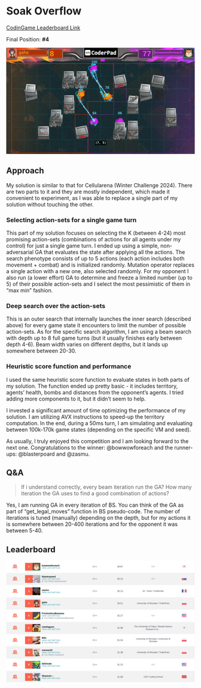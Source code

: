 # Soak Overflow

[CodinGame Leaderboard Link](https://www.codingame.com/contests/summer-challenge-2025-coderpad-play/leaderboard/global)

Final Position: **#4** 

![alt text](game.png)

## Approach

My solution is similar to that for Cellularena (Winter Challenge 2024). There are two parts to it and they are mostly independent, which made it convenient to experiment, as I was able to replace a single part of my solution without touching the other.

### Selecting action-sets for a single game turn

This part of my solution focuses on selecting the K (between 4-24) most promising action-sets (combinations of actions for all agents under my control) for just a single game turn. I ended up using a simple, non-adversarial GA that evaluates the state after applying all the actions. The search phenotype consists of up to 5 actions (each action includes both movement + combat) and is initialized randomly. Mutation operator replaces a single action with a new one, also selected randomly. For my opponent I also run (a lower effort) GA to determine and freeze a limited number (up to 5) of their possible action-sets and I select the most pessimistic of them in “max min” fashion.

### Deep search over the action-sets

This is an outer search that internally launches the inner search (described above) for every game state it encounters to limit the number of possible action-sets. As for the specific search algorithm, I am using a beam search with depth up to 8 full game turns (but it usually finishes early between depth 4-6). Beam width varies on different depths, but it lands up somewhere between 20-30.

### Heuristic score function and performance

I used the same heuristic score function to evaluate states in both parts of my solution. The function ended up pretty basic - it includes territory, agents’ health, bombs and distances from the opponent’s agents. I tried adding more components to it, but it didn’t seem to help.

I invested a significant amount of time optimizing the performance of my solution. I am utilizing AVX instructions to speed-up the territory computation. In the end, during a 50ms turn, I am simulating and evaluating between 100k-170k game states (depending on the specific VM and seed).

As usually, I truly enjoyed this competition and I am looking forward to the next one. Congratulations to the winner: @bowwowforeach and the runner-ups: @blasterpoard and @zasmu.

## Q&A

> If i understand correctly, every beam iteration run the GA? How many iteration the GA uses to find a good combination of actions?

Yes, I am running GA in every iteration of BS. You can think of the GA as part of “get_legal_moves” function in BS pseudo-code. The number of iterations is tuned (manually) depending on the depth, but for my actions it is somewhere between 20-400 iterations and for the opponent it was between 5-40.

## Leaderboard
![alt text](leaderboard.png)